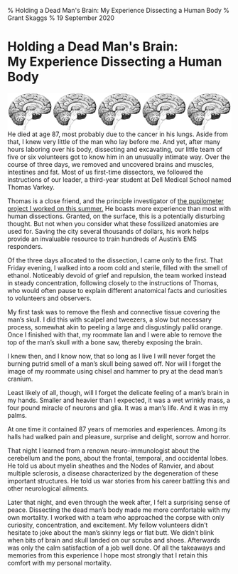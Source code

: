 % Holding a Dead Man's Brain: My Experience Dissecting a Human Body
% Grant Skaggs
% 19 September 2020

# Holding a Dead Man's Brain: <br>My Experience Dissecting a Human Body<br>

<img src="../resources/dissection/brain.jpg" style="max-width: 20%; float: left;"> </img>
<img src="../resources/dissection/brain.jpg" style="max-width: 20%; float: left;"> </img>
<img src="../resources/dissection/brain.jpg" style="max-width: 20%; float: left;"> </img>
<img src="../resources/dissection/brain.jpg" style="max-width: 20%; float: left;"> </img>
<img src="../resources/dissection/brain.jpg" style="max-width: 20%; float: left;"> </img>

<p style="clear: both;"></p>

He died at age 87, most probably due to the cancer in his lungs. Aside from that, I knew very little of the man who lay before me. And yet, after many hours laboring over his body, dissecting and excavating, our little team of five or six volunteers got to know him in an unusually intimate way. Over the course of three days, we removed and uncovered brains and muscles, intestines and fat. Most of us first-time dissectors, we followed the instructions of our leader, a third-year student at Dell Medical School named Thomas Varkey.

Thomas is a close friend, and the principle investigator of [the pupilometer project I worked on this summer.](https://github.com/gskaggs/Pupilometer-Analysis) He boasts more experience than most with human dissections. Granted, on the surface, this is a potentially disturbing thought. But not when you consider what these fossilized anatomies are used for. Saving the city several thousands of dollars, his work helps provide an invaluable resource to train hundreds of Austin’s EMS responders.

Of the three days allocated to the dissection, I came only to the first. That Friday evening, I walked into a room cold and sterile, filled with the smell of ethanol. Noticeably devoid of grief and repulsion, the team worked instead in steady concentration, following closely to the instructions of Thomas, who would often pause to explain different anatomical facts and curiosities to volunteers and observers.

My first task was to remove the flesh and connective tissue covering the man’s skull. I did this with scalpel and tweezers, a slow but necessary process, somewhat akin to peeling a large and disgustingly pallid orange. Once I finished with that, my roommate Ian and I were able to remove the top of the man’s skull with a bone saw, thereby exposing the brain.

I knew then, and I know now, that so long as I live I will never forget the burning putrid smell of a man’s skull being sawed off. Nor will I forget the image of my roommate using chisel and hammer to pry at the dead man’s cranium.

Least likely of all, though, will I forget the delicate feeling of a man’s brain in my hands. Smaller and heavier than I expected, it was a wet wrinkly mass, a four pound miracle of neurons and glia. It was a man’s life. And it was in my palms.

At one time it contained 87 years of memories and experiences. Among its halls had walked pain and pleasure, surprise and delight, sorrow and horror.

That night I learned from a renown neuro-immunologist about the cerebellum and the pons, about the frontal, temporal, and occidental lobes. He told us about myelin sheathes and the Nodes of Ranvier, and about multiple sclerosis, a disease characterized by the degeneration of these important structures. He told us war stories from his career battling this and other neurological ailments.

Later that night, and even through the week after, I felt a surprising sense of peace. Dissecting the dead man’s body made me more comfortable with my own mortality. I worked with a team who approached the corpse with only curiosity, concentration, and excitement. My fellow volunteers didn’t hesitate to joke about the man’s skinny legs or flat butt. We didn’t blink when bits of brain and skull landed on our scrubs and shoes. Afterwards was only the calm satisfaction of a job well done. Of all the takeaways and memories from this experience I hope most strongly that I retain this comfort with my personal mortality.
